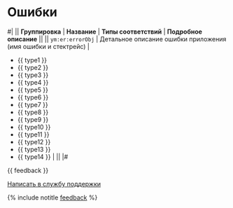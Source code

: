 # Ошибки

#|
|| **Группировка** | **Название** | **Типы соответствий** | **Подробное описание** ||
|| `ym:er:errorObj` | Детальное описание ошибки приложения (имя ошибки и стектрейс) |

- {{ type1 }}
- {{ type2 }}
- {{ type3 }}
- {{ type4 }}
- {{ type5 }}
- {{ type6 }}
- {{ type7 }}
- {{ type8 }}
- {{ type9 }}
- {{ type10 }}
- {{ type11 }}
- {{ type12 }}
- {{ type13 }}
- {{ type14 }} | ||
|#

{{ feedback }}

<a href="../../../../troubleshooting/feedback-new.html">
  <span class="button">Написать в службу поддержки</span>
</a>

{% include notitle [feedback](../../../../_includes/feedback-button.md) %}
